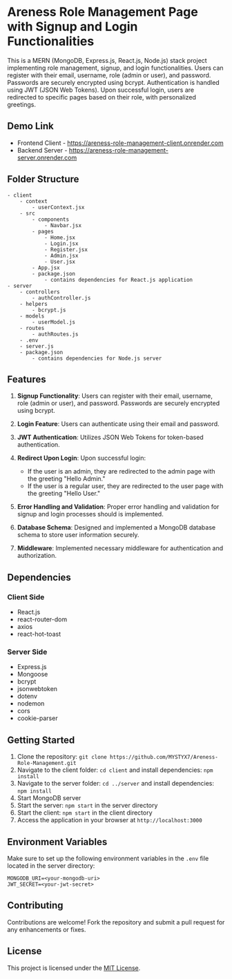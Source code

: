# Areness Role Management Page with Signup and Login Functionalities

This is a MERN (MongoDB, Express.js, React.js, Node.js) stack project implementing role management, signup, and login functionalities. Users can register with their email, username, role (admin or user), and password. Passwords are securely encrypted using bcrypt. Authentication is handled using JWT (JSON Web Tokens). Upon successful login, users are redirected to specific pages based on their role, with personalized greetings.

## Demo Link
- Frontend Client - https://areness-role-management-client.onrender.com
- Backend Server - https://areness-role-management-server.onrender.com

## Folder Structure

```
- client
    - context
        - userContext.jsx
    - src
        - components
            - Navbar.jsx
        - pages
            - Home.jsx
            - Login.jsx
            - Register.jsx
            - Admin.jsx
            - User.jsx
        - App.jsx
        - package.json
            - contains dependencies for React.js application
- server
    - controllers
        - authController.js
    - helpers
        - bcrypt.js
    - models
        - userModel.js
    - routes
        - authRoutes.js
    - .env
    - server.js
    - package.json
        - contains dependencies for Node.js server
```

## Features

1. **Signup Functionality**: Users can register with their email, username, role (admin or user), and password. Passwords are securely encrypted using bcrypt.
   
2. **Login Feature**: Users can authenticate using their email and password.
   
3. **JWT Authentication**: Utilizes JSON Web Tokens for token-based authentication.

4. **Redirect Upon Login**: Upon successful login:
    - If the user is an admin, they are redirected to the admin page with the greeting "Hello Admin."
    - If the user is a regular user, they are redirected to the user page with the greeting "Hello User."

5. **Error Handling and Validation**: Proper error handling and validation for signup and login processes should is implemented.

6. **Database Schema**: Designed and implemented a MongoDB database schema to store user information securely.

7. **Middleware**: Implemented necessary middleware for authentication and authorization.

## Dependencies

### Client Side
- React.js
- react-router-dom
- axios
- react-hot-toast

### Server Side
- Express.js
- Mongoose
- bcrypt
- jsonwebtoken
- dotenv
- nodemon
- cors
- cookie-parser

## Getting Started

1. Clone the repository: `git clone https://github.com/MYSTYX7/Areness-Role-Management.git`
2. Navigate to the client folder: `cd client` and install dependencies: `npm install`
3. Navigate to the server folder: `cd ../server` and install dependencies: `npm install`
4. Start MongoDB server
5. Start the server: `npm start` in the server directory
6. Start the client: `npm start` in the client directory
7. Access the application in your browser at `http://localhost:3000`

## Environment Variables

Make sure to set up the following environment variables in the `.env` file located in the server directory:

```
MONGODB_URI=<your-mongodb-uri>
JWT_SECRET=<your-jwt-secret>
```

## Contributing

Contributions are welcome! Fork the repository and submit a pull request for any enhancements or fixes.

## License

This project is licensed under the [MIT License](LICENSE).